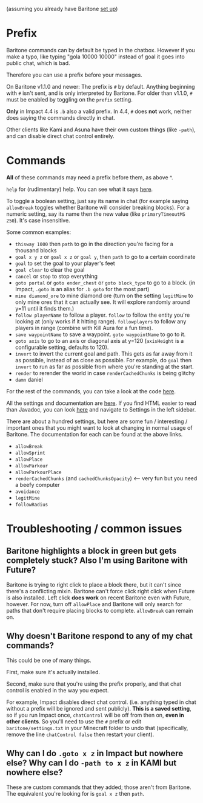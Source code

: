 (assuming you already have Baritone [set up](SETUP.md))

# Prefix

Baritone commands can by default be typed in the chatbox. However if you make a typo, like typing "gola 10000 10000" instead of goal it goes into public chat, which is bad.

Therefore you can use a prefix before your messages.

On Baritone v1.1.0 and newer: The prefix is `#` by default. Anything beginning with `#` isn't sent, and is only interpreted by Baritone.
For older than v1.1.0, `#` must be enabled by toggling on the `prefix` setting.

**Only** in Impact 4.4 is `.b` also a valid prefix. In 4.4, `#` does **not** work, neither does saying the commands directly in chat.

Other clients like Kami and Asuna have their own custom things (like `-path`), and can disable direct chat control entirely.



# Commands

**All** of these commands may need a prefix before them, as above ^.

`help` for (rudimentary) help. You can see what it says [here](https://github.com/cabaletta/baritone/blob/master/src/main/java/baritone/utils/ExampleBaritoneControl.java#L53).

To toggle a boolean setting, just say its name in chat (for example saying `allowBreak` toggles whether Baritone will consider breaking blocks). For a numeric setting, say its name then the new value (like `primaryTimeoutMS 250`). It's case insensitive.




Some common examples:
- `thisway 1000` then `path` to go in the direction you're facing for a thousand blocks
- `goal x y z` or `goal x z` or `goal y`, then `path` to go to a certain coordinate
- `goal` to set the goal to your player's feet
- `goal clear` to clear the goal
- `cancel` or `stop` to stop everything
- `goto portal` or `goto ender_chest` or `goto block_type` to go to a block. (in Impact, `.goto` is an alias for `.b goto` for the most part)
- `mine diamond_ore` to mine diamond ore (turn on the setting `legitMine` to only mine ores that it can actually see. It will explore randomly around y=11 until it finds them.)
- `follow playerName` to follow a player. `follow` to follow the entity you're looking at (only works if it hitting range). `followplayers` to follow any players in range (combine with Kill Aura for a fun time).
- `save waypointName` to save a waypoint. `goto waypointName` to go to it.
- `goto axis` to go to an axis or diagonal axis at y=120 (`axisHeight` is a configurable setting, defaults to 120).
- `invert` to invert the current goal and path. This gets as far away from it as possible, instead of as close as possible. For example, do `goal` then `invert` to run as far as possible from where you're standing at the start.
- `render` to rerender the world in case `renderCachedChunks` is being glitchy
- `damn` daniel

For the rest of the commands, you can take a look at the code [here](https://github.com/cabaletta/baritone/blob/master/src/main/java/baritone/utils/ExampleBaritoneControl.java).

All the settings and documentation are <a href="https://github.com/cabaletta/baritone/blob/master/src/api/java/baritone/api/Settings.java">here</a>. If you find HTML easier to read than Javadoc, you can look <a href="https://baritone.leijurv.com/">here</a> and navigate to Settings in the left sidebar.

There are about a hundred settings, but here are some fun / interesting / important ones that you might want to look at changing in normal usage of Baritone. The documentation for each can be found at the above links.
- `allowBreak`
- `allowSprint`
- `allowPlace`
- `allowParkour`
- `allowParkourPlace`
- `renderCachedChunks` (and `cachedChunksOpacity`) <-- very fun but you need a beefy computer
- `avoidance`
- `legitMine`
- `followRadius`



# Troubleshooting / common issues

## Baritone highlights a block in green but gets completely stuck? Also I'm using Baritone with Future?
Baritone is trying to right click to place a block there, but it can't since there's a conflicting mixin. Baritone can't force click right click when Future is also installed. Left click **does work** on recent Baritone even with Future, however. For now, turn off `allowPlace` and Baritone will only search for paths that don't require placing blocks to complete. `allowBreak` can remain on.

## Why doesn't Baritone respond to any of my chat commands?
This could be one of many things.

First, make sure it's actually installed.

Second, make sure that you're using the prefix properly, and that chat control is enabled in the way you expect.

For example, Impact disables direct chat control. (i.e. anything typed in chat without a prefix will be ignored and sent publicly). **This is a saved setting**, so if you run Impact once, `chatControl` will be off from then on, **even in other clients**.
So you'll need to use the `#` prefix or edit `baritone/settings.txt` in your Minecraft folder to undo that (specifically, remove the line `chatControl false` then restart your client).


## Why can I do `.goto x z` in Impact but nowhere else? Why can I do `-path to x z` in KAMI but nowhere else?
These are custom commands that they added; those aren't from Baritone.
The equivalent you're looking for is `goal x z` then `path`.
